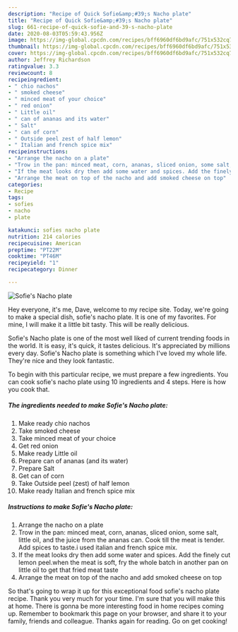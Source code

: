 ```yaml
---
description: "Recipe of Quick Sofie&amp;#39;s Nacho plate"
title: "Recipe of Quick Sofie&amp;#39;s Nacho plate"
slug: 661-recipe-of-quick-sofie-and-39-s-nacho-plate
date: 2020-08-03T05:59:43.956Z
image: https://img-global.cpcdn.com/recipes/bff6960df6bd9afc/751x532cq70/sofies-nacho-plate-recipe-main-photo.jpg
thumbnail: https://img-global.cpcdn.com/recipes/bff6960df6bd9afc/751x532cq70/sofies-nacho-plate-recipe-main-photo.jpg
cover: https://img-global.cpcdn.com/recipes/bff6960df6bd9afc/751x532cq70/sofies-nacho-plate-recipe-main-photo.jpg
author: Jeffrey Richardson
ratingvalue: 3.3
reviewcount: 8
recipeingredient:
- " chio nachos"
- " smoked cheese"
- " minced meat of your choice"
- " red onion"
- " Little oil"
- " can of ananas and its water"
- " Salt"
- " can of corn"
- " Outside peel zest of half lemon"
- " Italian and french spice mix"
recipeinstructions:
- "Arrange the nacho on a plate"
- "Trow in the pan: minced meat, corn, ananas, sliced onion, some salt, little oil, and the juice from the ananas can. Cook till the meat is tender. Add spices to taste.i used italian and french spice mix."
- "If the meat looks dry then add some water and spices. Add the finely cut lemon peel.when the meat is soft, fry the whole batch in another pan on little oil to get that fried meat taste"
- "Arrange the meat on top of the nacho and add smoked cheese on top"
categories:
- Recipe
tags:
- sofies
- nacho
- plate

katakunci: sofies nacho plate 
nutrition: 214 calories
recipecuisine: American
preptime: "PT22M"
cooktime: "PT46M"
recipeyield: "1"
recipecategory: Dinner

---
```



![Sofie&#39;s Nacho plate](https://img-global.cpcdn.com/recipes/bff6960df6bd9afc/751x532cq70/sofies-nacho-plate-recipe-main-photo.jpg)

Hey everyone, it's me, Dave, welcome to my recipe site. Today, we're going to make a special dish, sofie&#39;s nacho plate. It is one of my favorites. For mine, I will make it a little bit tasty. This will be really delicious.

Sofie&#39;s Nacho plate is one of the most well liked of current trending foods in the world. It is easy, it's quick, it tastes delicious. It's appreciated by millions every day. Sofie&#39;s Nacho plate is something which I've loved my whole life. They're nice and they look fantastic.




To begin with this particular recipe, we must prepare a few ingredients. You can cook sofie&#39;s nacho plate using 10 ingredients and 4 steps. Here is how you cook that.

<!--inarticleads1-->

##### The ingredients needed to make Sofie&#39;s Nacho plate:

1. Make ready  chio nachos
1. Take  smoked cheese
1. Take  minced meat of your choice
1. Get  red onion
1. Make ready  Little oil
1. Prepare  can of ananas (and its water)
1. Prepare  Salt
1. Get  can of corn
1. Take  Outside peel (zest) of half lemon
1. Make ready  Italian and french spice mix




<!--inarticleads2-->

##### Instructions to make Sofie&#39;s Nacho plate:

1. Arrange the nacho on a plate
1. Trow in the pan: minced meat, corn, ananas, sliced onion, some salt, little oil, and the juice from the ananas can. Cook till the meat is tender. Add spices to taste.i used italian and french spice mix.
1. If the meat looks dry then add some water and spices. Add the finely cut lemon peel.when the meat is soft, fry the whole batch in another pan on little oil to get that fried meat taste
1. Arrange the meat on top of the nacho and add smoked cheese on top




So that's going to wrap it up for this exceptional food sofie&#39;s nacho plate recipe. Thank you very much for your time. I'm sure that you will make this at home. There is gonna be more interesting food in home recipes coming up. Remember to bookmark this page on your browser, and share it to your family, friends and colleague. Thanks again for reading. Go on get cooking!
